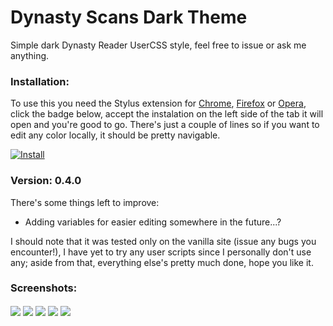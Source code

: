 # Dynasty Scans Dark Theme
Simple dark Dynasty Reader UserCSS style, feel free to issue or ask me anything.

### Installation:
To use this you need the Stylus extension for [Chrome](https://chrome.google.com/webstore/detail/stylus/clngdbkpkpeebahjckkjfobafhncgmne), [Firefox](https://addons.mozilla.org/en-US/android/addon/styl-us/) or [Opera](https://addons.opera.com/es/extensions/details/stylus/), click the badge below, accept the instalation on the left side of the tab it will open and you're good to go.
There's just a couple of lines so if you want to edit any color locally, it should be pretty navigable.

[![Install](https://img.shields.io/badge/Install%20directly%20with-Stylus-00adad.svg)](https://raw.githubusercontent.com/ikorobus/dynasty-scans-dark-theme/main/dsdt.user.css)

### Version: 0.4.0
There's some things left to improve:
- Adding variables for easier editing somewhere in the future...?

I should note that it was tested only on the vanilla site (issue any bugs you encounter!), I have yet to try any user scripts since I personally don't use any; aside from that, everything else's pretty much done, hope you like it.

### Screenshots:
<img align="center" src="https://raw.githubusercontent.com/ikorobus/dynasty-scans-dark-theme/main/images/sample01.png"></img>
<img align="center" src="https://raw.githubusercontent.com/ikorobus/dynasty-scans-dark-theme/main/images/sample02.png"></img>
<img align="center" src="https://raw.githubusercontent.com/ikorobus/dynasty-scans-dark-theme/main/images/sample04.png"></img>
<img align="center" src="https://raw.githubusercontent.com/ikorobus/dynasty-scans-dark-theme/main/images/sample05.png"></img>
<img align="center" src="https://raw.githubusercontent.com/ikorobus/dynasty-scans-dark-theme/main/images/sample03.png"></img>

